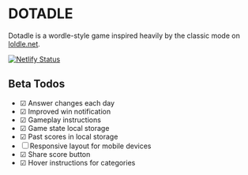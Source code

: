 # DOTADLE
Dotadle is a wordle-style game inspired heavily by the classic mode on [loldle.net](https://loldle.net/).

[![Netlify Status](https://api.netlify.com/api/v1/badges/0d7eca1c-5e02-4a09-bb47-da94195bedcb/deploy-status)](https://app.netlify.com/sites/dotadle/deploys)

## Beta Todos
- &#9745; Answer changes each day
- &#9745; Improved win notification
- &#9745; Gameplay instructions
- &#9745; Game state local storage
- &#9745; Past scores in local storage
- &#9744; Responsive layout for mobile devices
- &#9745; Share score button
- &#9745; Hover instructions for categories

